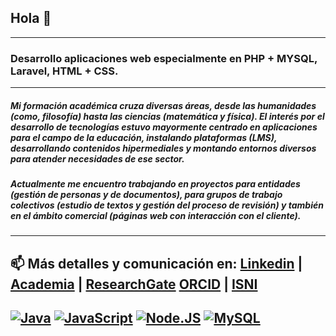 ## Hola 👋
--------------------
### Desarrollo aplicaciones web especialmente en PHP + MYSQL, Laravel,  HTML + CSS.
-------------------
##### Mi formación académica cruza diversas áreas, desde las humanidades (como, filosofía) hasta las ciencias (matemática y física). El interés por el desarrollo de tecnologías estuvo mayormente centrado en aplicaciones para el campo de la educación, instalando plataformas (LMS), desarrollando contenidos hipermediales y montando entornos diversos para atender necesidades de ese sector.
##### Actualmente me encuentro trabajando en proyectos para entidades (gestión de personas y de documentos), para grupos de trabajo colectivos (estudio de textos y gestión del proceso de revisión) y también en el ámbito comercial (páginas web con interacción con el cliente).
------------------
📫  Más detalles y comunicación en:
 [Linkedin](https://www.linkedin.com/in/eduardo-gabriel-molino)  |  [Academia](https://deusto.academia.edu/EduardoGabrielMolino)  |  [ResearchGate](https://www.researchgate.net/profile/Eduardo-Molino)
 [ORCID](https://orcid.org/0000-0001-5646-7361)  |  [ISNI](http://www.isni.org/0000000477846426)
-----------------



[![Java](https://img.shields.io/badge/Java-007396?style=for-the-badge&logo=java&logoColor=white&labelColor=101010)]() [![JavaScript](https://img.shields.io/badge/JavaScript-F7DF1E?style=for-the-badge&logo=javascript&logoColor=white&labelColor=101010)]() [![Node.JS](https://img.shields.io/badge/Node.JS-339933?style=for-the-badge&logo=node.js&logoColor=white&labelColor=101010)]() [![MySQL](https://img.shields.io/badge/MySQL-4479A1?style=for-the-badge&logo=mysql&logoColor=white&labelColor=101010)]()
----------------
